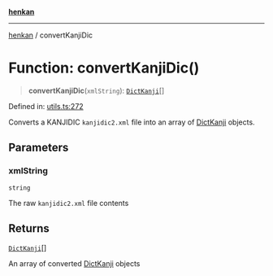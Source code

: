 [**henkan**](../README.md)

***

[henkan](../README.md) / convertKanjiDic

# Function: convertKanjiDic()

> **convertKanjiDic**(`xmlString`): [`DictKanji`](../interfaces/DictKanji.md)[]

Defined in: [utils.ts:272](https://github.com/Ronokof/Henkan/blob/a8409ff59a4d15090def2ea20c6de370a8a9f4b3/src/utils.ts#L272)

Converts a KANJIDIC `kanjidic2.xml` file into an array of [DictKanji](../interfaces/DictKanji.md) objects.

## Parameters

### xmlString

`string`

The raw `kanjidic2.xml` file contents

## Returns

[`DictKanji`](../interfaces/DictKanji.md)[]

An array of converted [DictKanji](../interfaces/DictKanji.md) objects
